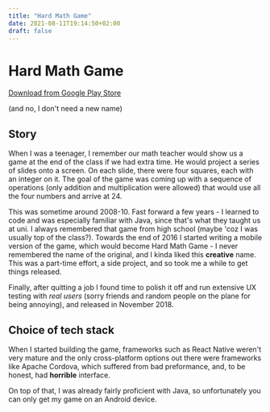 ```yaml
---
title: "Hard Math Game"
date: 2021-08-11T19:14:50+02:00
draft: false
---
```

# Hard Math Game

[Download from Google Play Store](https://play.google.com/store/apps/details?id=com.mmagician.addx)

(and no, I don't need a new name)

## Story

When I was a teenager, I remember our math teacher would show us a game at the end of the class if we had extra time. He would project a series of slides onto a screen. On each slide, there were four squares, each with an integer on it. The goal of the game was coming up with a sequence of operations (only addition and multiplication were allowed) that would use all the four numbers and arrive at 24. 

This was sometime around 2008-10. Fast forward a few years - I learned to code and was especially familiar with Java, since that's what they taught us at uni. I always remembered that game from high school (maybe 'coz I was usually top of the class?). Towards the end of 2016 I started writing a mobile version of the game, which would become Hard Math Game - I never remembered the name of the original, and I kinda liked this **creative** name. This was a part-time effort, a side project, and so took me a while to get things released.

Finally, after quitting a job I found time to polish it off and run extensive UX testing with *real users* (sorry friends and random people on the plane for being annoying), and released in November 2018.

## Choice of tech stack

When I started building the game, frameworks such as React Native weren't very mature and the only cross-platform options out there were frameworks like Apache Cordova, which suffered from bad preformance, and, to be honest, had **horrible** interface. 

On top of that, I was already fairly proficient with Java, so unfortunately you can only get my game on an Android device.
